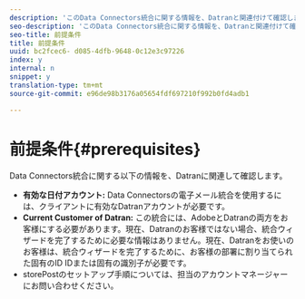 ```yaml
---
description: 'このData Connectors統合に関する情報を、Datranと関連付けて確認します '
seo-description: 'このData Connectors統合に関する情報を、Datranと関連付けて確認します '
seo-title: 前提条件
title: 前提条件
uuid: bc2fcec6- d085-4dfb-9648-0c12e3c97226
index: y
internal: n
snippet: y
translation-type: tm+mt
source-git-commit: e96de98b3176a05654fdf697210f992b0fd4adb1

---
```



# 前提条件{#prerequisites}

Data Connectors統合に関する以下の情報を、Datranに関連して確認します。

* **有効な日付アカウント:** Data Connectorsの電子メール統合を使用するには、クライアントに有効なDatranアカウントが必要です。
* **Current Customer of Datran:** この統合には、AdobeとDatranの両方をお客様にする必要があります。現在、Datranのお客様ではない場合、統合ウィザードを完了するために必要な情報はありません。現在、Datranをお使いのお客様は、統合ウィザードを完了するために、お客様の部署に割り当てられた固有のID IDまたは固有の識別子が必要です。
* storePostのセットアップ手順については、担当のアカウントマネージャーにお問い合わせください。

